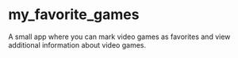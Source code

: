 # my_favorite_games
A small app where you can mark video games as favorites and view additional information about video games.
